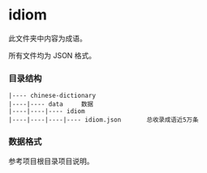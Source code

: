 # idiom

此文件夹中内容为成语。

所有文件均为 JSON 格式。

### 目录结构

```text
|---- chinese-dictionary
|----|---- data     数据
|----|----|---- idiom
|----|----|----|---- idiom.json       总收录成语近5万条
```

### 数据格式

参考项目根目录项目说明。